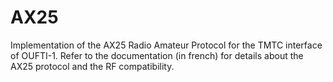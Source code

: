 # AX25
Implementation of the AX25 Radio Amateur Protocol for the TMTC interface of OUFTI-1. Refer to the documentation (in french) for details about the AX25 protocol and the RF compatibility.
